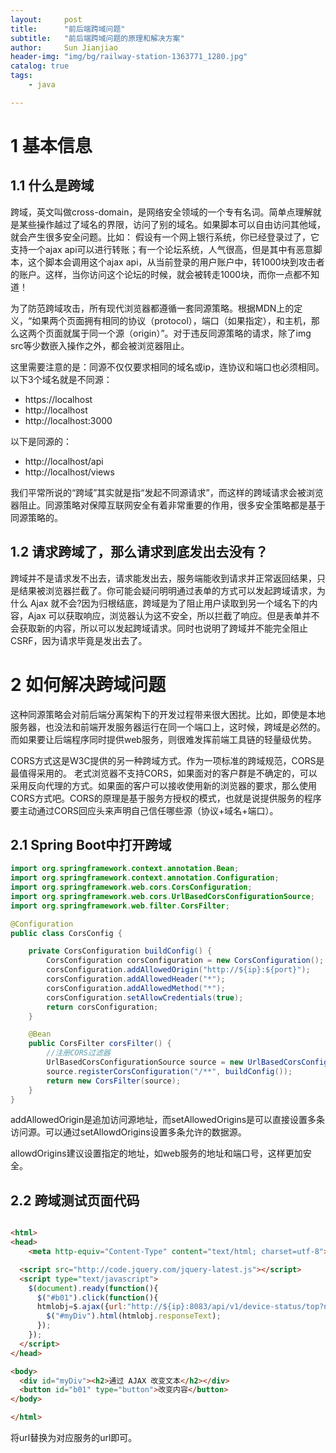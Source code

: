 ```yaml
---
layout:     post
title:      "前后端跨域问题"
subtitle:   "前后端跨域问题的原理和解决方案"
author:     Sun Jianjiao
header-img: "img/bg/railway-station-1363771_1280.jpg"
catalog: true
tags:
    - java

---
```


# 1 基本信息

## 1.1 什么是跨域

跨域，英文叫做cross-domain，是网络安全领域的一个专有名词。简单点理解就是某些操作越过了域名的界限，访问了别的域名。如果脚本可以自由访问其他域，就会产生很多安全问题。比如：
假设有一个网上银行系统，你已经登录过了，它支持一个ajax api可以进行转账；有一个论坛系统，人气很高，但是其中有恶意脚本，这个脚本会调用这个ajax api，从当前登录的用户账户中，转1000块到攻击者的账户。这样，当你访问这个论坛的时候，就会被转走1000块，而你一点都不知道！

为了防范跨域攻击，所有现代浏览器都遵循一套同源策略。根据MDN上的定义，“如果两个页面拥有相同的协议（protocol），端口（如果指定），和主机，那么这两个页面就属于同一个源（origin）”。对于违反同源策略的请求，除了img src等少数嵌入操作之外，都会被浏览器阻止。

这里需要注意的是：同源不仅仅要求相同的域名或ip，连协议和端口也必须相同。以下3个域名就是不同源：

- https://localhost
- http://localhost
- http://localhost:3000

以下是同源的：

- http://localhost/api
- http://localhost/views

我们平常所说的“跨域”其实就是指“发起不同源请求”，而这样的跨域请求会被浏览器阻止。同源策略对保障互联网安全有着非常重要的作用，很多安全策略都是基于同源策略的。

## 1.2 请求跨域了，那么请求到底发出去没有？ 

跨域并不是请求发不出去，请求能发出去，服务端能收到请求并正常返回结果，只是结果被浏览器拦截了。你可能会疑问明明通过表单的方式可以发起跨域请求，为什么 Ajax 就不会?因为归根结底，跨域是为了阻止用户读取到另一个域名下的内容，Ajax 可以获取响应，浏览器认为这不安全，所以拦截了响应。但是表单并不会获取新的内容，所以可以发起跨域请求。同时也说明了跨域并不能完全阻止 CSRF，因为请求毕竟是发出去了。

# 2 如何解决跨域问题

这种同源策略会对前后端分离架构下的开发过程带来很大困扰。比如，即使是本地服务器，也没法和前端开发服务器运行在同一个端口上，这时候，跨域是必然的。而如果要让后端程序同时提供web服务，则很难发挥前端工具链的轻量级优势。

CORS方式这是W3C提供的另一种跨域方式。作为一项标准的跨域规范，CORS是最值得采用的。 老式浏览器不支持CORS，如果面对的客户群是不确定的，可以采用反向代理的方式。如果面的客户可以接收使用新的浏览器的要求，那么使用CORS方式吧。CORS的原理是基于服务方授权的模式，也就是说提供服务的程序要主动通过CORS回应头来声明自己信任哪些源（协议+域名+端口）。

## 2.1 Spring Boot中打开跨域

```java
import org.springframework.context.annotation.Bean;
import org.springframework.context.annotation.Configuration;
import org.springframework.web.cors.CorsConfiguration;
import org.springframework.web.cors.UrlBasedCorsConfigurationSource;
import org.springframework.web.filter.CorsFilter;

@Configuration
public class CorsConfig {

    private CorsConfiguration buildConfig() {
        CorsConfiguration corsConfiguration = new CorsConfiguration();
        corsConfiguration.addAllowedOrigin("http://${ip}:${port}");       //允许指定域名使用
        corsConfiguration.addAllowedHeader("*");                          //允许任何头
        corsConfiguration.addAllowedMethod("*");                          //允许任何方法
        corsConfiguration.setAllowCredentials(true);
        return corsConfiguration;
    }

    @Bean
    public CorsFilter corsFilter() {
        //注册CORS过滤器
        UrlBasedCorsConfigurationSource source = new UrlBasedCorsConfigurationSource();
        source.registerCorsConfiguration("/**", buildConfig());
        return new CorsFilter(source);
    }
}
```

addAllowedOrigin是追加访问源地址，而setAllowedOrigins是可以直接设置多条访问源。可以通过setAllowdOrigins设置多条允许的数据源。

allowdOrigins建议设置指定的地址，如web服务的地址和端口号，这样更加安全。

## 2.2 跨域测试页面代码

```html

<html>
<head>
    <meta http-equiv="Content-Type" content="text/html; charset=utf-8">

  <script src="http://code.jquery.com/jquery-latest.js"></script>
  <script type="text/javascript">
    $(document).ready(function(){
      $("#b01").click(function(){
      htmlobj=$.ajax({url:"http://${ip}:8083/api/v1/device-status/top?n=4",async:false});
        $("#myDiv").html(htmlobj.responseText);
      });
    });
  </script>
</head>

<body> 
  <div id="myDiv"><h2>通过 AJAX 改变文本</h2></div>
  <button id="b01" type="button">改变内容</button>
</body>

</html>
```

将url替换为对应服务的url即可。